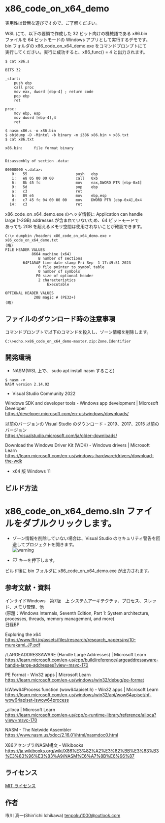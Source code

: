 
# x86_code_on_x64_demo

実用性は皆無な遊びですので、ご了解ください。

WSL にて、以下の要領で作成した 32 ビット向けの機械語である x86.bin  
ファイルを 64 ビットモードの Windows アプリとして実行するデモです。  
bin フォルダの x86_code_on_x64_demo.exe をコマンドプロンプトにて  
実行してください。実行に成功すると、x86_func() = 4 と出力されます。  

```
$ cat x86.s

BITS 32

_start:
    push ebp
    call proc
    mov eax, dword [ebp-4] ; return code
    pop ebp
    ret

proc:
    mov ebp, esp
    mov dword [ebp-4],4
    ret

$ nasm x86.s -o x86.bin
$ objdump -D -Mintel -b binary -m i386 x86.bin > x86.txt
$ cat x86.txt

x86.bin:     file format binary


Disassembly of section .data:

00000000 <.data>:
   0:	55                   	push   ebp
   1:	e8 05 00 00 00       	call   0xb
   6:	8b 45 fc             	mov    eax,DWORD PTR [ebp-0x4]
   9:	5d                   	pop    ebp
   a:	c3                   	ret    
   b:	89 e5                	mov    ebp,esp
   d:	c7 45 fc 04 00 00 00 	mov    DWORD PTR [ebp-0x4],0x4
  14:	c3                   	ret    
```

x86_code_on_x64_demo.exe のヘッダ情報に Application can handle  
large (>2GB) addresses が含まれていないため、64 ビットモードで  
あっても 2GB を超えるメモリ空間は使用されないことが確認できます。

```
C:\> dumpbin /headers x86_code_on_x64_demo.exe > x86_code_on_x64_demo.txt
(略)
FILE HEADER VALUES
            8664 machine (x64)
               B number of sections
        64F1A5AF time date stamp Fri Sep  1 17:49:51 2023
               0 file pointer to symbol table
               0 number of symbols
              F0 size of optional header
               2 characteristics
                   Executable

OPTIONAL HEADER VALUES
             20B magic # (PE32+)
(略)
```

## ファイルのダウンロード時の注意事項

コマンドプロンプトで以下のコマンドを投入し、ゾーン情報を削除します。

```
C:\>echo.>x86_code_on_x64_demo-master.zip:Zone.Identifier
```

## 開発環境

* NASM(WSL 上で、 sudo apt install nasm すること)

```
$ nasm -v
NASM version 2.14.02
```

* Visual Studio Community 2022

Windows SDK and developer tools - Windows app development | Microsoft Developer  
https://developer.microsoft.com/en-us/windows/downloads/

以前のバージョンの Visual Studio のダウンロード - 2019、2017、2015 以前のバージョン  
https://visualstudio.microsoft.com/ja/older-downloads/

Download the Windows Driver Kit (WDK) - Windows drivers | Microsoft Learn  
https://learn.microsoft.com/en-us/windows-hardware/drivers/download-the-wdk

* x64 版 Windows 11

## ビルド方法

# x86_code_on_x64_demo.sln ファイルをダブルクリックします。
* ゾーン情報を削除していない場合は、Visual Studio のセキュリティ警告を回避してプロジェクトを開きます。  
![warning](images/MSVC.PNG)

* F7 キーを押下します。

ビルド後に bin フォルダに x86_code_on_x64_demo.exe が出力されます。

## 参考文献・資料

インサイドWindows　第7版　上 システムアーキテクチャ、プロセス、スレッド、メモリ管理、他  
(原題：Windows Internals, Seventh Edition, Part 1: System architecture, processes, threads, memory management, and more)  
日経BP

Exploring the x64  
https://www.ffri.jp/assets/files/research/research_papers/psj10-murakami_JP.pdf

/LARGEADDRESSAWARE (Handle Large Addresses) | Microsoft Learn  
https://learn.microsoft.com/en-us/cpp/build/reference/largeaddressaware-handle-large-addresses?view=msvc-170

PE Format - Win32 apps | Microsoft Learn  
https://learn.microsoft.com/en-us/windows/win32/debug/pe-format

IsWow64Process function (wow64apiset.h) - Win32 apps | Microsoft Learn  
https://learn.microsoft.com/en-us/windows/win32/api/wow64apiset/nf-wow64apiset-iswow64process

_alloca | Microsoft Learn  
https://learn.microsoft.com/en-us/cpp/c-runtime-library/reference/alloca?view=msvc-170

NASM - The Netwide Assembler  
https://www.nasm.us/xdoc/2.16.01/html/nasmdoc0.html

X86アセンブラ/NASM構文 - Wikibooks  
https://ja.wikibooks.org/wiki/X86%E3%82%A2%E3%82%BB%E3%83%B3%E3%83%96%E3%83%A9/NASM%E6%A7%8B%E6%96%87

## ライセンス

[MIT ライセンス](LICENSE)

## 作者

市川 真一(Shin'ichi Ichikawa) <tenpoku1000@outlook.com>

